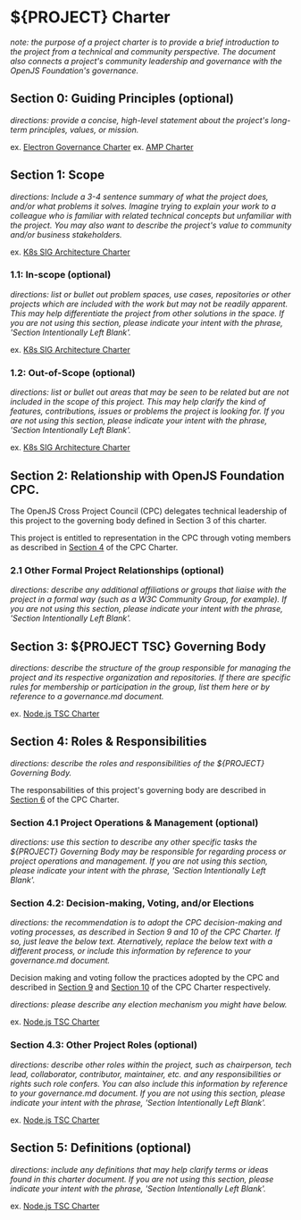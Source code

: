 # ${PROJECT} Charter

_note: the purpose of a project charter is to provide a brief introduction_
_to the project from a technical and community perspective. The_ 
_document also connects a project's community leadership and governance with the_
_OpenJS Foundation's governance._

## Section 0: Guiding Principles (optional)

_directions: provide a concise, high-level statement about_
_the project's long-term principles, values, or mission._

ex. [Electron Governance Charter](https://github.com/electron/governance/tree/main/charter#core-values)
ex. [AMP Charter](https://github.com/ampproject/meta/blob/main/CHARTER.md#section-0-guiding-principles-optional)

## Section 1: Scope

_directions: Include a 3-4 sentence summary of what the project does,_
_and/or what problems it solves. Imagine trying to explain your work_
_to a colleague who is familiar with related technical concepts but unfamiliar_
_with the project. You may also want to describe the project's value to community_
_and/or business stakeholders._

ex. [K8s SIG Architecture Charter](https://github.com/kubernetes/community/blob/HEAD/sig-architecture/charter.md#scope)

### 1.1: In-scope (optional)

_directions: list or bullet out problem spaces, use cases, repositories_
_or other projects which are included with the work but may not be readily_
_apparent. This may help differentiate the project from other solutions in the_
_space. If you are not using this section, please indicate your intent with the_
_phrase, 'Section Intentionally Left Blank'._

ex. [K8s SIG Architecture Charter](https://github.com/kubernetes/community/blob/HEAD/sig-architecture/charter.md#in-scope)

### 1.2: Out-of-Scope (optional)

_directions: list or bullet out areas that may be seen to be related but are_
_not included in the scope of this project. This may help clarify the kind of_
_features, contributions, issues or problems the project is looking for._
_If you are not using this section, please indicate your intent with the_
_phrase, 'Section Intentionally Left Blank'._

ex. [K8s SIG Architecture Charter](https://github.com/kubernetes/community/blob/HEAD/sig-architecture/charter.md#out-of-scope)

## Section 2: Relationship with OpenJS Foundation CPC.

The OpenJS Cross Project Council (CPC) delegates technical leadership of this project to the governing body defined in Section 3 of this charter.

This project is entitled to representation in the CPC through voting members as described in [Section 4](https://github.com/openjs-foundation/cross-project-council/blob/main/CPC-CHARTER.md#voting-members) of the CPC Charter.

### 2.1 Other Formal Project Relationships (optional)

_directions: describe any additional affiliations or groups that liaise with_
_the project in a formal way (such as a W3C Community Group, for example)._ 
_If you are not using this section, please indicate your intent with the_
_phrase, 'Section Intentionally Left Blank'._

## Section 3: ${PROJECT TSC} Governing Body

_directions: describe the structure of the group responsible for managing_
_the project and its respective organization and repositories. If there are_
_specific rules for membership or participation in the group, list them here or_
_by reference to a governance.md document._

ex. [Node.js TSC Charter](https://github.com/nodejs/TSC/blob/HEAD/TSC-Charter.md#section-3-establishment-of-the-tsc)

## Section 4: Roles & Responsibilities 

_directions: describe the roles and responsibilities of the ${PROJECT} Governing Body._

The responsabilities of this project's governing body are described in [Section 6](https://github.com/openjs-foundation/cross-project-council/blob/main/CPC-CHARTER.md#section-6-non-responsibilities-of-the-cpc) of the CPC Charter.

### Section 4.1 Project Operations & Management (optional)

_directions: use this section to describe any other specific tasks the_
_${PROJECT} Governing Body may be responsible for regarding process or project_
_operations and management. If you are not using this section, please indicate_
_your intent with the phrase, 'Section Intentionally Left Blank'._

### Section 4.2: Decision-making, Voting, and/or Elections

_directions: the recommendation is to adopt the CPC decision-making and voting processes,_
_as described in Section 9 and 10 of the CPC Charter. If so, just leave the below text._
_Aternatively, replace the below text with a different process, or include this information_
_by reference to your governance.md document._

Decision making and voting follow the practices adopted by the CPC and described in [Section 9](https://github.com/openjs-foundation/cross-project-council/blob/main/CPC-CHARTER.md#section-9-decision-making) and [Section 10](https://github.com/openjs-foundation/cross-project-council/blob/main/CPC-CHARTER.md#section-10-voting) of the CPC Charter respectively.

_directions: please describe any election mechanism you might have below._

ex. [Node.js TSC Charter](https://github.com/nodejs/TSC/blob/HEAD/TSC-Charter.md#section-6-elections)

### Section 4.3: Other Project Roles (optional)

_directions: describe other roles within the project, such as chairperson,_
_tech lead, collaborator, contributor, maintainer, etc. and any responsibilities or_
_rights such role confers. You can also include this information by_
_reference to your governance.md document._
_If you are not using this section, please indicate your intent with the_
_phrase, 'Section Intentionally Left Blank'._

ex. [Node.js TSC Charter](https://github.com/nodejs/TSC/blob/HEAD/TSC-Charter.md#section-8-project-roles)

## Section 5: Definitions (optional)

_directions: include any definitions that may help clarify terms or ideas found_
_in this charter document. If you are not using this section, please indicate_ 
_your intent with the phrase, 'Section Intentionally Left Blank'._

ex. [Node.js TSC Charter](https://github.com/nodejs/TSC/blob/HEAD/TSC-Charter.md#section-9-definitions)
